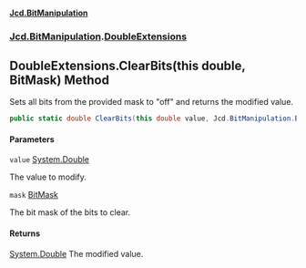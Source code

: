 #### [Jcd.BitManipulation](index.md 'index')

### [Jcd.BitManipulation](Jcd.BitManipulation.md 'Jcd.BitManipulation').[DoubleExtensions](Jcd.BitManipulation.DoubleExtensions.md 'Jcd.BitManipulation.DoubleExtensions')

## DoubleExtensions.ClearBits(this double, BitMask) Method

Sets all bits from the provided mask to "off" and returns the modified value.

```csharp
public static double ClearBits(this double value, Jcd.BitManipulation.BitMask mask);
```

#### Parameters

<a name='Jcd.BitManipulation.DoubleExtensions.ClearBits(thisdouble,Jcd.BitManipulation.BitMask).value'></a>

`value` [System.Double](https://docs.microsoft.com/en-us/dotnet/api/System.Double 'System.Double')

The value to modify.

<a name='Jcd.BitManipulation.DoubleExtensions.ClearBits(thisdouble,Jcd.BitManipulation.BitMask).mask'></a>

`mask` [BitMask](Jcd.BitManipulation.BitMask.md 'Jcd.BitManipulation.BitMask')

The bit mask of the bits to clear.

#### Returns

[System.Double](https://docs.microsoft.com/en-us/dotnet/api/System.Double 'System.Double')
The modified value.